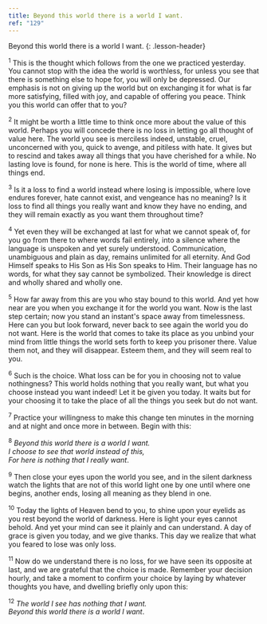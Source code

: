 ```yaml
---
title: Beyond this world there is a world I want.
ref: "129"
---
```


Beyond this world there is a world I want.
{: .lesson-header}

<sup>1</sup> This is the thought which follows from the one we practiced
yesterday. You cannot stop with the idea the world is worthless, for
unless you see that there is something else to hope for, you will only
be depressed. Our emphasis is not on giving up the world but on
exchanging it for what is far more satisfying, filled with joy, and
capable of offering you peace. Think you this world can offer that to
you?

<sup>2</sup> It might be worth a little time to think once more about
the value of this world. Perhaps you will concede there is no loss in
letting go all thought of value here. The world you see is merciless
indeed, unstable, cruel, unconcerned with you, quick to avenge, and
pitiless with hate. It gives but to rescind and takes away all things
that you have cherished for a while. No lasting love is found, for none
is here. This is the world of time, where all things end.

<sup>3</sup> Is it a loss to find a world instead where losing is
impossible, where love endures forever, hate cannot exist, and vengeance
has no meaning? Is it loss to find all things you really want and know
they have no ending, and they will remain exactly as you want them
throughout time?

<sup>4</sup> Yet even they will be exchanged at last for what we cannot
speak of, for you go from there to where words fail entirely, into a
silence where the language is unspoken and yet surely understood.
Communication, unambiguous and plain as day, remains unlimited for all
eternity. And God Himself speaks to His Son as His Son speaks to Him.
Their language has no words, for what they say cannot be symbolized.
Their knowledge is direct and wholly shared and wholly one.

<sup>5</sup> How far away from this are you who stay bound to this
world. And yet how near are you when you exchange it for the world you
want. Now is the last step certain; now you stand an instant's space
away from timelessness. Here can you but look forward, never back to see
again the world you do not want. Here is the world that comes to take
its place as you unbind your mind from little things the world sets
forth to keep you prisoner there. Value them not, and they will
disappear. Esteem them, and they will seem real to you.

<sup>6</sup> Such is the choice. What loss can be for you in choosing
not to value nothingness? This world holds nothing that you really want,
but what you choose instead you want indeed! Let it be given you today.
It waits but for your choosing it to take the place of all the things
you seek but do not want.

<sup>7</sup> Practice your willingness to make this change ten minutes
in the morning and at night and once more in between. Begin with this:

<sup>8</sup> *Beyond this world there is a world I want.<br/>
I choose to see that world instead of this,<br/>
For here is nothing that I really want*.

<sup>9</sup> Then close your eyes upon the world you see, and in the
silent darkness watch the lights that are not of this world light one by
one until where one begins, another ends, losing all meaning as they
blend in one.

<sup>10</sup> Today the lights of Heaven bend to you, to shine upon your
eyelids as you rest beyond the world of darkness. Here is light your
eyes cannot behold. And yet your mind can see it plainly and can
understand. A day of grace is given you today, and we give thanks. This
day we realize that what you feared to lose was only loss.

<sup>11</sup> Now do we understand there is no loss, for we have seen
its opposite at last, and we are grateful that the choice is made.
Remember your decision hourly, and take a moment to confirm your choice
by laying by whatever thoughts you have, and dwelling briefly only upon
this:

<sup>12</sup> *The world I see has nothing that I want.<br/>
Beyond this world there is a world I want*.

